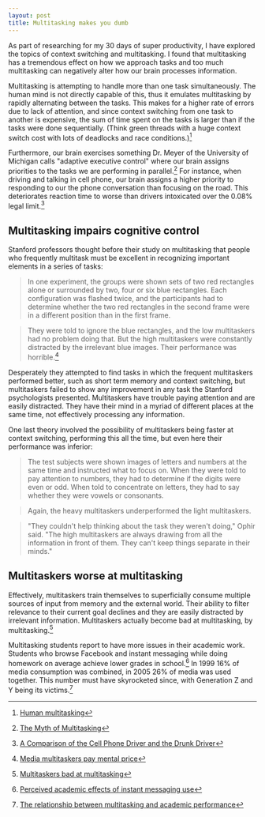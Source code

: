 ```yaml
---
layout: post
title: Multitasking makes you dumb
---
```


<div class="intro">
  As part of researching for my 30 days of super productivity, I have explored
  the topics of context switching and multitasking. I found that multitasking has
  a tremendous effect on how we approach tasks and too much multitasking can
  negatively alter how our brain processes information.
</div>

Multitasking is attempting to handle more than one task simultaneously. The human
mind is not directly capable of this, thus it emulates multitasking by
rapidly alternating between the tasks. This makes for a higher rate of errors
due to lack of attention, and since context switching from one task to another
is expensive, the sum of time spent on the tasks is larger than if the tasks
were done sequentially. (Think green threads with a huge context switch cost
with lots of deadlocks and race conditions.)[^4]

Furthermore, our brain exercises something Dr. Meyer of the University of
Michigan calls "adaptive executive control" where our brain assigns priorities
to the tasks we are performing in parallel.[^3] For instance, when driving and
talking in cell phone, our brain assigns a higher priority to responding to our
the phone conversation than focusing on the road. This deteriorates reaction
time to worse than drivers intoxicated over the 0.08% legal limit.[^5]

## Multitasking impairs cognitive control

Stanford professors thought before their study on multitasking that people who
frequently multitask must be excellent in recognizing important elements in a
series of tasks:

> In one experiment, the groups were shown sets of two red rectangles alone or
> surrounded by two, four or six blue rectangles. Each configuration was flashed
> twice, and the participants had to determine whether the two red rectangles in
> the second frame were in a different position than in the first frame.

> They were told to ignore the blue rectangles, and the low multitaskers had no
> problem doing that. But the high multitaskers were constantly distracted by the
> irrelevant blue images. Their performance was horrible.[^1]

Desperately they attempted to find tasks in which the frequent multitaskers
performed better, such as short term memory and context switching, but
multitaskers failed to show any improvement in any task the Stanford
psychologists presented. Multitaskers have trouble paying attention and are easily
distracted. They have their mind in a myriad of different places at the same
time, not effectively processing any information.

One last theory involved the possibility of multitaskers being faster at context
switching, performing this all the time, but even here their performance was
inferior:

> The test subjects were shown images of letters and numbers at the same time and
> instructed what to focus on. When they were told to pay attention to numbers,
> they had to determine if the digits were even or odd. When told to concentrate
> on letters, they had to say whether they were vowels or consonants.

> Again, the heavy multitaskers underperformed the light multitaskers.

> "They couldn't help thinking about the task they weren't doing," Ophir said.
> "The high multitaskers are always drawing from all the information in front of
> them. They can't keep things separate in their minds."

## Multitaskers worse at multitasking

Effectively, multitaskers train themselves to superficially consume multiple
sources of input from memory and the external world. Their ability to filter
relevance to their current goal declines and they are easily distracted by irrelevant
information. Multitaskers actually become bad at multitasking, by multitasking.[^2]

Multitasking students report to have more issues in their academic work.
Students who browse Facebook and instant messaging while doing homework on
average achieve lower grades in school.[^6] In 1999 16% of media consumption was
combined, in 2005 26% of media was used together. This number must have
skyrocketed since, with Generation Z and Y being its victims.[^7]

[^1]: [Media multitaskers pay mental price](http://news.stanford.edu/news/2009/august24/multitask-research-study-082409.html)
[^2]: [Multitaskers bad at multitasking](http://news.bbc.co.uk/2/hi/technology/8219212.stm)
[^3]: [The Myth of Multitasking](http://www.thenewatlantis.com/docLib/20080605_TNA20Rosen.pdf)
[^4]: [Human multitasking](http://en.wikipedia.org/wiki/Human_multitasking)
[^5]: [A Comparison of the Cell Phone Driver and the Drunk Driver](http://www.distraction.gov/download/research-pdf/Comparison-of-CellPhone-Driver-Drunk-Driver.pdf)
[^6]: [Perceived academic effects of instant messaging use](http://blog.reyjunco.com/pdf/JuncoCottenMultitaskingCAE2010.pdf)
[^7]: [The relationship between multitasking and academic performance](http://blog.reyjunco.com/wp-content/uploads/2010/03/JuncoCottenMultitaskingFBTextCAE2012.pdf)

